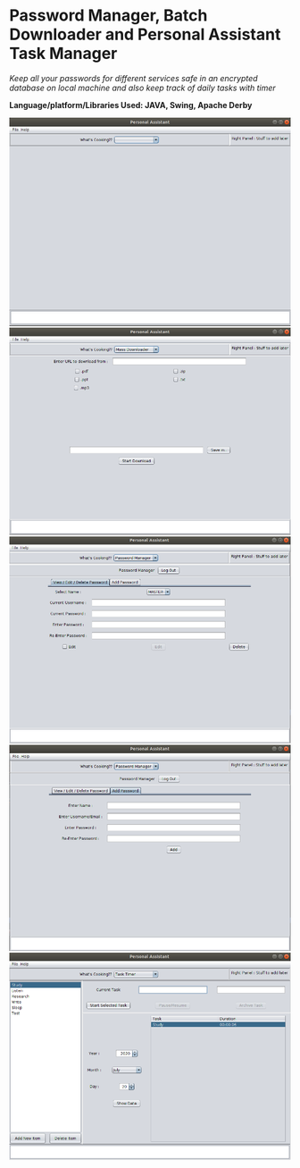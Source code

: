 # Password Manager, Batch Downloader and Personal Assistant Task Manager

*Keep all your passwords for different services safe in an encrypted database on local machine and also keep track of daily tasks with timer*

**Language/platform/Libraries Used: JAVA, Swing, Apache Derby**

![Personal Assistant](/images/personal-assistant.png) ![Mass Downloader](/images/mass-downloader.png)
![Password Manager](/images/password-manager-1.png) ![Password Manager](/images/password-manager-2.png)
![Task Manager](/images/task-manager.png)
